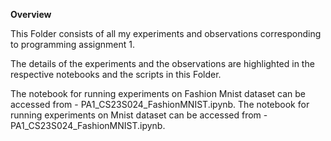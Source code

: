 **Overview**

This Folder consists of all my experiments and observations corresponding to programming assignment 1.

The details of the experiments and the observations are highlighted in the respective notebooks and the scripts in this Folder.


The notebook for running experiments on Fashion Mnist dataset can be accessed from - PA1_CS23S024_FashionMNIST.ipynb.
The notebook for running experiments on Mnist dataset can be accessed from - PA1_CS23S024_FashionMNIST.ipynb.
